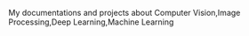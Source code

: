 My documentations and projects about Computer Vision,Image Processing,Deep Learning,Machine Learning
